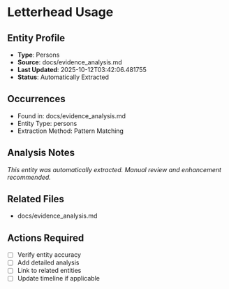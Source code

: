 # Letterhead Usage

## Entity Profile
- **Type**: Persons
- **Source**: docs/evidence_analysis.md
- **Last Updated**: 2025-10-12T03:42:06.481755
- **Status**: Automatically Extracted

## Occurrences
- Found in: docs/evidence_analysis.md
- Entity Type: persons
- Extraction Method: Pattern Matching

## Analysis Notes
*This entity was automatically extracted. Manual review and enhancement recommended.*

## Related Files
- docs/evidence_analysis.md

## Actions Required
- [ ] Verify entity accuracy
- [ ] Add detailed analysis
- [ ] Link to related entities
- [ ] Update timeline if applicable
